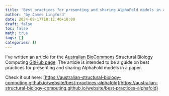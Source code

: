 ```yaml
---
title: 'Best practices for presenting and sharing AlphaFold models in a paper'
author: 'by James Lingford'
date: 2024-09-17T18:12:40+10:00
draft: false
toc: false
math: true
tags: []
categories: []
---
```


I've written an article for the [Australian BioCommons](https://www.biocommons.org.au/) Structural Biology Computing [GitHub page](https://github.com/Australian-Structural-Biology-Computing).
The article is intended to be a guide on best practices for presenting and sharing AlphaFold models in a paper.

Check it out here: [https://australian-structural-biology-computing.github.io/website/best-practices-alphafold](https://australian-structural-biology-computing.github.io/website/best-practices-alphafold)
